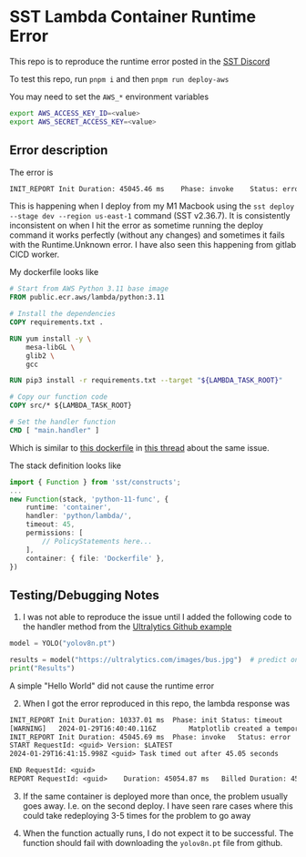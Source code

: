 # SST Lambda Container Runtime Error

This repo is to reproduce the runtime error posted in the [SST Discord](https://discord.com/channels/983865673656705025/1181622220263522355/1181622220263522355)

To test this repo, run `pnpm i` and then `pnpm run deploy-aws`

You may need to set the `AWS_*` environment variables

```sh
export AWS_ACCESS_KEY_ID=<value>
export AWS_SECRET_ACCESS_KEY=<value>
```

## Error description

The error is

```txt
INIT_REPORT Init Duration: 45045.46 ms    Phase: invoke    Status: error    Error Type: Runtime.Unknown
```

This is happening when I deploy from my M1 Macbook using the `sst deploy --stage dev --region us-east-1` command (SST v2.36.7). It is consistently inconsistent on when I hit the error as sometime running the deploy command it works perfectly (without any changes) and sometimes it fails with the Runtime.Unknown error. I have also seen this happening from gitlab CICD worker.

My dockerfile looks like

```dockerfile
# Start from AWS Python 3.11 base image
FROM public.ecr.aws/lambda/python:3.11

# Install the dependencies
COPY requirements.txt .

RUN yum install -y \
    mesa-libGL \
    glib2 \
    gcc

RUN pip3 install -r requirements.txt --target "${LAMBDA_TASK_ROOT}"

# Copy our function code
COPY src/* ${LAMBDA_TASK_ROOT}

# Set the handler function
CMD [ "main.handler" ]
```

Which is similar to [this dockerfile](https://discord.com/channels/983865673656705025/1181622220263522355/1181622220263522355) in [this thread](https://discord.com/channels/983865673656705025/1181622220263522355/1181622220263522355) about the same issue.

The stack definition looks like

```ts
import { Function } from 'sst/constructs';
...
new Function(stack, 'python-11-func', {
    runtime: 'container',
    handler: 'python/lambda/',
    timeout: 45,
    permissions: [
        // PolicyStatements here...
    ],
    container: { file: 'Dockerfile' },
})
```

## Testing/Debugging Notes

1. I was not able to reproduce the issue until I added the following code to the handler method from the [Ultralytics Github example](https://github.com/ultralytics/ultralytics?tab=readme-ov-file#python)

```python
model = YOLO("yolov8n.pt")

results = model("https://ultralytics.com/images/bus.jpg")  # predict on an image
print("Results")
```

A simple "Hello World" did not cause the runtime error

2. When I got the error reproduced in this repo, the lambda response was

```txt
INIT_REPORT Init Duration: 10337.01 ms	Phase: init	Status: timeout
[WARNING]	2024-01-29T16:40:40.116Z		Matplotlib created a temporary cache directory at /tmp/matplotlib-gezy8jcr because the default path (/home/sbx_user1051/.config/matplotlib) is not a writable directory; it is highly recommended to set the MPLCONFIGDIR environment variable to a writable directory, in particular to speed up the import of Matplotlib and to better support multiprocessing.
INIT_REPORT Init Duration: 45045.69 ms	Phase: invoke	Status: error	Error Type: Runtime.Unknown
START RequestId: <guid> Version: $LATEST
2024-01-29T16:41:15.998Z <guid> Task timed out after 45.05 seconds

END RequestId: <guid>
REPORT RequestId: <guid>	Duration: 45054.87 ms	Billed Duration: 45000 ms	Memory Size: 1024 MB	Max Memory Used: 278 MB
```

3. If the same container is deployed more than once, the problem usually goes away. I.e. on the second deploy. I have seen rare cases where this could take redeploying 3-5 times for the problem to go away

4. When the function actually runs, I do not expect it to be successful. The function should fail with downloading the `yolov8n.pt` file from github.
